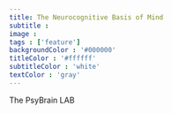 ```yaml
---
title: The Neurocognitive Basis of Mind
subtitle : 
image : 
tags : ['feature']
backgroundColor : '#000000'
titleColor : '#ffffff'
subtitleColor : 'white'
textColor : 'gray'
---
```

The PsyBrain LAB 
